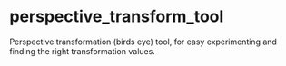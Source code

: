 # perspective_transform_tool
Perspective transformation (birds eye) tool, for easy experimenting and finding the right transformation values.
